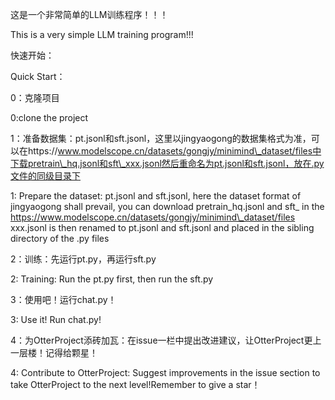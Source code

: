 这是一个非常简单的LLM训练程序！！！

This is a very simple LLM training program!!!



快速开始：

Quick Start：



0：克隆项目

0:clone the project



1：准备数据集：pt.jsonl和sft.jsonl，这里以jingyaogong的数据集格式为准，可以在https://www.modelscope.cn/datasets/gongjy/minimind\_dataset/files中下载pretrain\_hq.jsonl和sft\_xxx.jsonl然后重命名为pt.jsonl和sft.jsonl，放在.py文件的同级目录下

1: Prepare the dataset: pt.jsonl and sft.jsonl, here the dataset format of jingyaogong shall prevail, you can download pretrain\_hq.jsonl and sft\_ in the https://www.modelscope.cn/datasets/gongjy/minimind\_dataset/files xxx.jsonl is then renamed to pt.jsonl and sft.jsonl and placed in the sibling directory of the .py files



2：训练：先运行pt.py，再运行sft.py

2: Training: Run the pt.py first, then run the sft.py



3：使用吧！运行chat.py！

3: Use it! Run chat.py!



4：为OtterProject添砖加瓦：在issue一栏中提出改进建议，让OtterProject更上一层楼！记得给颗星！

4: Contribute to OtterProject: Suggest improvements in the issue section to take OtterProject to the next level!Remember to give a star！

